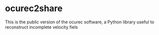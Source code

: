 # ocurec2share
This is the public version of the ocurec software, a Python library useful to reconstruct incomplete velocity fiels
